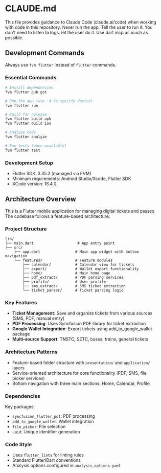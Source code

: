# CLAUDE.md

This file provides guidance to Claude Code (claude.ai/code) when working with code in this repository. Never run the app. Tell the user to run it. You don't need to listen to logs. let the user do it. Use dart mcp as much as possible.

## Development Commands

Always use `fvm flutter` instead of `flutter` commands.

### Essential Commands
```bash
# Install dependencies
fvm flutter pub get

# Run the app (use -d to specify device)
fvm flutter run

# Build for release
fvm flutter build apk
fvm flutter build ios

# Analyze code
fvm flutter analyze

# Run tests (when available)
fvm flutter test
```

### Development Setup
- Flutter SDK: 3.35.2 (managed via FVM)
- Minimum requirements: Android Studio/Xcode, Flutter SDK
- XCode version: 16.4.0

## Architecture Overview

This is a Flutter mobile application for managing digital tickets and passes. The codebase follows a feature-based architecture:

### Project Structure
```
lib/
├── main.dart                    # App entry point
├── src/
    ├── app.dart                # Main app widget with bottom navigation
    └── features/               # Feature modules
        ├── calendar/           # Calendar view for tickets
        ├── export/             # Wallet export functionality  
        ├── home/               # Main home page
        ├── pdf_extract/        # PDF parsing services
        ├── profile/            # User profile
        ├── sms_extract/        # SMS ticket extraction
        └── ticket_parser/      # Ticket parsing logic
```

### Key Features
- **Ticket Management**: Save and organize tickets from various sources (SMS, PDF, manual entry)
- **PDF Processing**: Uses Syncfusion PDF library for ticket extraction
- **Google Wallet Integration**: Export tickets using add_to_google_wallet package
- **Multi-source Support**: TNSTC, SETC, buses, trains, general tickets

### Architecture Patterns
- Feature-based folder structure with `presentation/` and `application/` layers
- Service-oriented architecture for core functionality (PDF, SMS, file picker services)
- Bottom navigation with three main sections: Home, Calendar, Profile

### Dependencies
Key packages:
- `syncfusion_flutter_pdf`: PDF processing
- `add_to_google_wallet`: Wallet integration  
- `file_picker`: File selection
- `uuid`: Unique identifier generation

### Code Style
- Uses `flutter_lints` for linting rules
- Standard Flutter/Dart conventions
- Analysis options configured in `analysis_options.yaml`